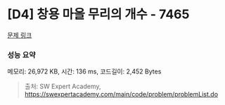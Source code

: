 # [D4] 창용 마을 무리의 개수 - 7465 

[문제 링크](https://swexpertacademy.com/main/code/problem/problemDetail.do?contestProbId=AWngfZVa9XwDFAQU) 

### 성능 요약

메모리: 26,972 KB, 시간: 136 ms, 코드길이: 2,452 Bytes



> 출처: SW Expert Academy, https://swexpertacademy.com/main/code/problem/problemList.do